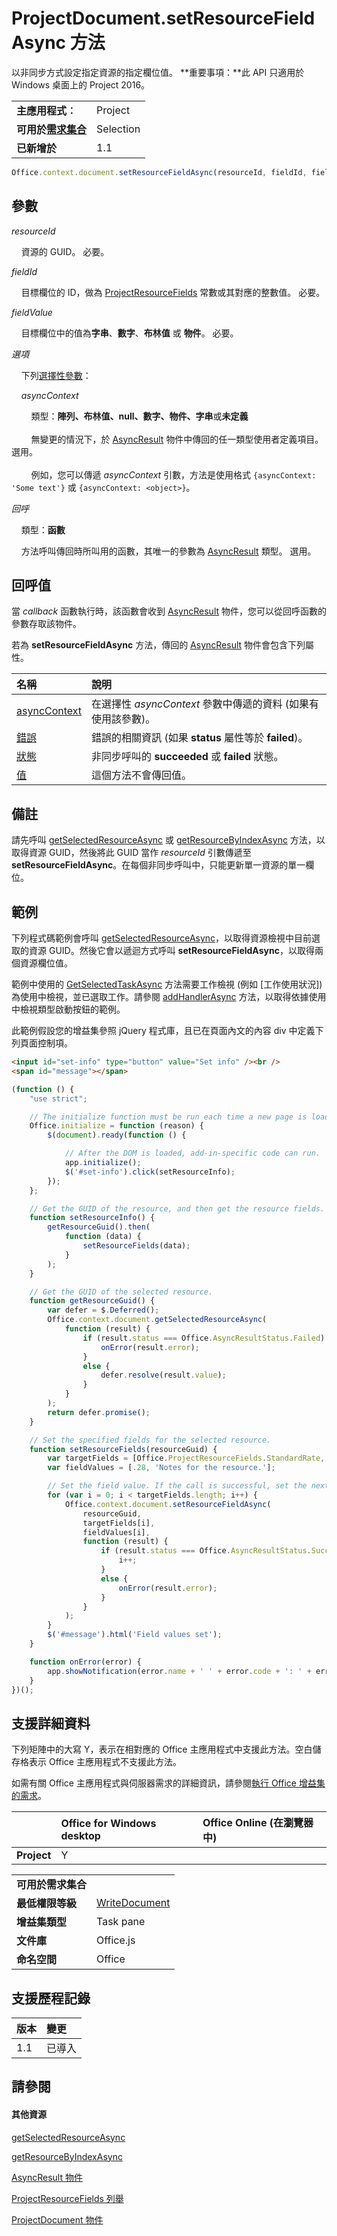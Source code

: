 

# ProjectDocument.setResourceFieldAsync 方法
以非同步方式設定指定資源的指定欄位值。
 **重要事項：**此 API 只適用於 Windows 桌面上的 Project 2016。

|||
|:-----|:-----|
|**主應用程式︰**|Project|
|**可用於[需求集合](../../docs/overview/specify-office-hosts-and-api-requirements.md)**|Selection|
|**已新增於**|1.1|

```js
Office.context.document.setResourceFieldAsync(resourceId, fieldId, fieldValue[, options][, callback]);
```


## 參數

_resourceId_<br/>
&nbsp;&nbsp;&nbsp;&nbsp;資源的 GUID。 必要。
    
_fieldId_<br/>
&nbsp;&nbsp;&nbsp;&nbsp;目標欄位的 ID，做為 [ProjectResourceFields](../../reference/shared/projectresourcefields-enumeration.md) 常數或其對應的整數值。 必要。
    
_fieldValue_<br/>
&nbsp;&nbsp;&nbsp;&nbsp;目標欄位中的值為**字串**、**數字**、**布林值** 或 **物件**。 必要。
    
_選項_<br/>
&nbsp;&nbsp;&nbsp;&nbsp;下列[選擇性參數](../../docs/develop/asynchronous-programming-in-office-add-ins.md#passing-optional-parameters-to-asynchronous-methods)：

&nbsp;&nbsp;&nbsp;&nbsp;_asyncContext_<br/>
&nbsp;&nbsp;&nbsp;&nbsp;&nbsp;&nbsp;&nbsp;&nbsp;類型：**陣列、布林值、null、數字、物件、字串**或**未定義**<br/></br>&nbsp;&nbsp;&nbsp;&nbsp;&nbsp;&nbsp;&nbsp;&nbsp;無變更的情況下，於 [AsyncResult](../../reference/shared/asyncresult.md) 物件中傳回的任一類型使用者定義項目。 選用。</br></br>&nbsp;&nbsp;&nbsp;&nbsp;&nbsp;&nbsp;&nbsp;&nbsp;例如，您可以傳遞 _asyncContext_ 引數，方法是使用格式 `{asyncContext: 'Some text'}` 或 `{asyncContext: <object>}`。


_回呼_<br/>
&nbsp;&nbsp;&nbsp;&nbsp;類型：**函數**

&nbsp;&nbsp;&nbsp;&nbsp;方法呼叫傳回時所叫用的函數，其唯一的參數為 [AsyncResult](../../reference/shared/asyncresult.md) 類型。 選用。

    

## 回呼值

當 _callback_ 函數執行時，該函數會收到 [AsyncResult](../../reference/shared/asyncresult.md) 物件，您可以從回呼函數的參數存取該物件。

若為 **setResourceFieldAsync** 方法，傳回的 [AsyncResult](../../reference/shared/asyncresult.md) 物件會包含下列屬性。


|**名稱**|**說明**|
|:-----|:-----|
|[asyncContext](../../reference/shared/asyncresult.asynccontext.md)|在選擇性 _asyncContext_ 參數中傳遞的資料 (如果有使用該參數)。|
|[錯誤](../../reference/shared/asyncresult.error.md)|錯誤的相關資訊 (如果 **status** 屬性等於 **failed**)。|
|[狀態](../../reference/shared/asyncresult.status.md)|非同步呼叫的 **succeeded** 或 **failed** 狀態。|
|[值](../../reference/shared/asyncresult.value.md)|這個方法不會傳回值。|

## 備註

請先呼叫 [getSelectedResourceAsync](../../reference/shared/projectdocument.getselectedtaskasync.md) 或 [getResourceByIndexAsync](../../reference/shared/projectdocument.getresourcebyindexasync.md) 方法，以取得資源 GUID，然後將此 GUID 當作 _resourceId_ 引數傳遞至 **setResourceFieldAsync**。在每個非同步呼叫中，只能更新單一資源的單一欄位。


## 範例

下列程式碼範例會呼叫 [getSelectedResourceAsync](../../reference/shared/projectdocument.getselectedtaskasync.md)，以取得資源檢視中目前選取的資源 GUID。然後它會以遞迴方式呼叫 **setResourceFieldAsync**，以取得兩個資源欄位值。

範例中使用的 [GetSelectedTaskAsync](../../reference/shared/projectdocument.getselectedtaskasync.md) 方法需要工作檢視 (例如 [工作使用狀況]) 為使用中檢視，並已選取工作。請參閱 [addHandlerAsync](../../reference/shared/projectdocument.addhandlerasync.md) 方法，以取得依據使用中檢視類型啟動按鈕的範例。

此範例假設您的增益集參照 jQuery 程式庫，且已在頁面內文的內容 div 中定義下列頁面控制項。




```HTML
<input id="set-info" type="button" value="Set info" /><br />
<span id="message"></span>
```




```js
(function () {
    "use strict";

    // The initialize function must be run each time a new page is loaded.
    Office.initialize = function (reason) {
        $(document).ready(function () {

            // After the DOM is loaded, add-in-specific code can run.
            app.initialize();
            $('#set-info').click(setResourceInfo);
        });
    };

    // Get the GUID of the resource, and then get the resource fields.
    function setResourceInfo() {
        getResourceGuid().then(
            function (data) {
                setResourceFields(data);
            }
        );
    }

    // Get the GUID of the selected resource.
    function getResourceGuid() {
        var defer = $.Deferred();
        Office.context.document.getSelectedResourceAsync(
            function (result) {
                if (result.status === Office.AsyncResultStatus.Failed) {
                    onError(result.error);
                }
                else {
                    defer.resolve(result.value);
                }
            }
        );
        return defer.promise();
    }

    // Set the specified fields for the selected resource.
    function setResourceFields(resourceGuid) {
        var targetFields = [Office.ProjectResourceFields.StandardRate, Office.ProjectResourceFields.Notes];
        var fieldValues = [.28, 'Notes for the resource.'];

        // Set the field value. If the call is successful, set the next field.
        for (var i = 0; i < targetFields.length; i++) {
            Office.context.document.setResourceFieldAsync(
                resourceGuid,
                targetFields[i],
                fieldValues[i],
                function (result) {
                    if (result.status === Office.AsyncResultStatus.Succeeded) {
                        i++;
                    }
                    else {
                        onError(result.error);
                    }
                }
            );
        }
        $('#message').html('Field values set');
    }

    function onError(error) {
        app.showNotification(error.name + ' ' + error.code + ': ' + error.message);
    }
})();
```


## 支援詳細資料


下列矩陣中的大寫 Y，表示在相對應的 Office 主應用程式中支援此方法。空白儲存格表示 Office 主應用程式不支援此方法。

如需有關 Office 主應用程式與伺服器需求的詳細資訊，請參閱[執行 Office 增益集的需求](../../docs/overview/requirements-for-running-office-add-ins.md)。


||**Office for Windows desktop**|**Office Online (在瀏覽器中)**|
|:-----|:-----|:-----|
|**Project**|Y||

|||
|:-----|:-----|
|**可用於需求集合**||
|**最低權限等級**|[WriteDocument](../../docs/develop/requesting-permissions-for-api-use-in-content-and-task-pane-add-ins.md)|
|**增益集類型**|Task pane|
|**文件庫**|Office.js|
|**命名空間**|Office|

## 支援歷程記錄

|**版本**|**變更**|
|:-----|:-----|
|1.1|已導入|

## 請參閱



#### 其他資源


[getSelectedResourceAsync](../../reference/shared/projectdocument.getselectedtaskasync.md)
[getResourceByIndexAsync](../../reference/shared/projectdocument.getresourcebyindexasync.md)
[AsyncResult 物件](../../reference/shared/asyncresult.md)
[ProjectResourceFields 列舉](../../reference/shared/projectresourcefields-enumeration.md)
[ProjectDocument 物件](../../reference/shared/projectdocument.projectdocument.md)

